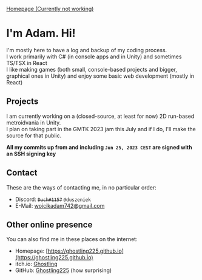 [Homepage (Currently not working)](https://ghostling225.github.io)

# I'm Adam. Hi!
I'm mostly here to have a log and backup of my coding process.  
I work primarily with C# (in console apps and in Unity) and sometimes TS/TSX in React  
I like making games (both small, console-based projects and bigger, graphical ones in Unity) and enjoy some basic web development (mostly in React)

Projects
--------
I am currently working on a (closed-source, at least for now) 2D run-based metroidvania in Unity.  
I plan on taking part in the GMTK 2023 jam this July and if I do, I'll make the source for that public.

**All my commits up from and including `Jun 25, 2023 CEST` are signed with an SSH signing key**

Contact
-------
These are the ways of contacting me, in no particular order:
- Discord: ~~`Duch#1157`~~ `@duszeniek`
- E-Mail: [wojcikadam742@gmail.com](mailto:wojcikadam742@gmail.com)

Other online presence
---------------------
You can also find me in these places on the internet:
- Homepage: [https://ghostling225.github.io](https://ghostling225.github.io)
- itch.io: [Ghostling](https://ghostling.itch.io)
- GitHub: [Ghostling225](https://github.com/ghostling225) (how surprising)
